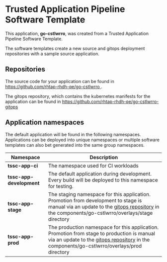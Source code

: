 # Trusted Application Pipeline Software Template

This application, **go-cstlwrro**, was created from a Trusted Application Pipeline Software Template.

The software templates create a new source and gitops deployment repositories with a sample source application. 

## Repositories

The source code for your application can be found in [https://github.com/rhtap-rhdh-qe/go-cstlwrro ](https://github.com/rhtap-rhdh-qe/go-cstlwrro ).
 
The gitops repository, which contains the kubernetes manifests for the application can be found in 
[https://github.com/rhtap-rhdh-qe/go-cstlwrro-gitops ](https://github.com/rhtap-rhdh-qe/go-cstlwrro-gitops ) 

## Application namespaces 

The default application will be found in the following namespaces. Applications can be deployed into unique namespaces or multiple software templates can also bet generated into the same group namespaces.  

|  Namespace   |  Description   |  
| -------- | -------- |
| **tssc-app-ci** | The namespace used for CI workloads |
| **tssc-app-development** | The default application during development. Every build will be deployed to this namespace for testing. |
| **tssc-app-stage** | The staging namespace for this application. Promotion from development to stage is manual via an update to the [gitops repository](https://github.com/rhtap-rhdh-qe/go-cstlwrro-gitops ) in the components/go-cstlwrro/overlays/stage directory |
| **tssc-app-prod** | The production namespace for this application. Promotion from stage to production is manual via an update to the [gitops repository](https://github.com/rhtap-rhdh-qe/go-cstlwrro-gitops ) in the components/go-cstlwrro/overlays/prod directory |